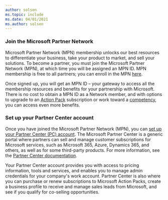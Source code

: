 ```yaml
---
author: solsen
ms.topic: include
ms.date: 04/01/2021
ms.author: solsen
---
```

### Join the Microsoft Partner Network

Microsoft Partner Network (MPN) membership unlocks our best resources to differentiate your business, take your product to market, and sell your solutions. To become a partner, you must join the Microsoft Partner Network (MPN), at which time you will be assigned an MPN ID. MPN membership is free to all partners; you can enroll in the MPN [here](https://partner.microsoft.com/membership).

Once signed up, you will get an MPN ID – your gateway to access all the membership resources and benefits for your partnership with Microsoft. There is no cost to obtain a MPN ID as a Network member, and with options to upgrade to an [Action Pack](https://partner.microsoft.com/membership/action-pack) subscription or work toward a [competency](https://partner.microsoft.com/membership/competencies), you can access even more benefits.  

### Set up your Partner Center account

Once you have joined the Microsoft Partner Network (MPN), you can [set up your Partner Center (PC) account](/partner-center/mpn-create-a-partner-center-account). The Microsoft Partner Center is a generic portal where partners can sell and manage customer subscriptions for Microsoft services, such as Microsoft 365, Azure, Dynamics 365, and others, as well as for some third-party products. For more information, see the [Partner Center documentation](/partner-center/).

Your Partner Center account provides you with access to pricing information, tools and services, and enables you to manage admin credentials for your company's work account. Partner Center is also where you can purchase or renew subscriptions to Microsoft Action Packs, create a business profile to receive and manage sales leads from Microsoft, and see if you qualify for co-selling opportunities.
